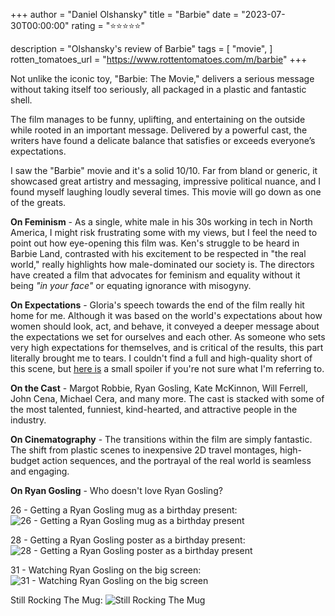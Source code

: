 +++
author = "Daniel Olshansky"
title = "Barbie"
date = "2023-07-30T00:00:00"
rating = "⭐⭐⭐⭐⭐"

description = "Olshansky's review of Barbie"
tags = [
    "movie",
]
rotten_tomatoes_url = "https://www.rottentomatoes.com/m/barbie"
+++

Not unlike the iconic toy, "Barbie: The Movie," delivers a serious message without taking itself too seriously, all packaged in a plastic and fantastic shell.

The film manages to be funny, uplifting, and entertaining on the outside while rooted in an important message. Delivered by a powerful cast, the writers have found a delicate balance that satisfies or exceeds everyone’s expectations.

I saw the "Barbie" movie and it's a solid 10/10. Far from bland or generic, it showcased great artistry and messaging, impressive political nuance, and I found myself laughing loudly several times. This movie will go down as one of the greats.

**On Feminism** - As a single, white male in his 30s working in tech in North America, I might risk frustrating some with my views, but I feel the need to point out how eye-opening this film was. Ken's struggle to be heard in Barbie Land, contrasted with his excitement to be respected in "the real world," really highlights how male-dominated our society is. The directors have created a film that advocates for feminism and equality without it being _"in your face"_ or equating ignorance with misogyny.

**On Expectations** - Gloria's speech towards the end of the film really hit home for me. Although it was based on the world's expectations about how women should look, act, and behave, it conveyed a deeper message about the expectations we set for ourselves and each other. As someone who sets very high expectations for themselves, and is critical of the results, this part literally brought me to tears. I couldn't find a full and high-quality short of this scene, but [here is](https://www.youtube.com/shorts/K4UkvoliuzI) a small spoiler if you're not sure what I'm referring to.

**On the Cast** - Margot Robbie, Ryan Gosling, Kate McKinnon, Will Ferrell, John Cena, Michael Cera, and many more. The cast is stacked with some of the most talented, funniest, kind-hearted, and attractive people in the industry.

**On Cinematography** - The transitions within the film are simply fantastic. The shift from plastic scenes to inexpensive 2D travel montages, high-budget action sequences, and the portrayal of the real world is seamless and engaging.

**On Ryan Gosling** - Who doesn't love Ryan Gosling?

26 - Getting a Ryan Gosling mug as a birthday present:
![26 - Getting a Ryan Gosling mug as a birthday present](/images/barbie_26.png)

28 - Getting a Ryan Gosling poster as a birthday present:
![28 - Getting a Ryan Gosling poster as a birthday present](/images/barbie_28.jpg)

31 - Watching Ryan Gosling on the big screen:
![31 - Watching Ryan Gosling on the big screen](/images/barbie_31.jpg)

Still Rocking The Mug:
![Still Rocking The Mug](/images/barbie_mug.jpg)
